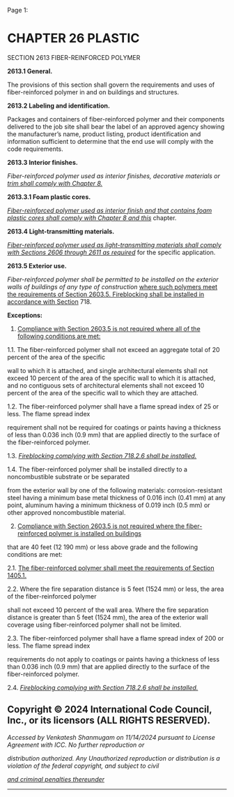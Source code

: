 Page 1:

# CHAPTER 26 PLASTIC

 SECTION 2613
 FIBER-REINFORCED POLYMER


**2613.1 General.**


The provisions of this section shall govern the requirements and uses of fiber-reinforced polymer in and on buildings and
structures.

**2613.2 Labeling and identification.**

Packages and containers of fiber-reinforced polymer and their components delivered to the job site shall bear the label of
an approved agency showing the manufacturer’s name, product listing, product identification and information sufficient
to determine that the end use will comply with the code requirements.

**2613.3 Interior finishes.**

_Fiber-reinforced polymer used as interior finishes, decorative materials_ _or_ _[trim shall comply with Chapter 8.](http://codes.iccsafe.org/#VACC2021P1_Ch08)_

**2613.3.1 Foam plastic cores.**

_[Fiber-reinforced polymer used as interior finish and that contains foam plastic cores shall comply with Chapter 8 and this](http://codes.iccsafe.org/#VACC2021P1_Ch08)_
chapter.

**2613.4 Light-transmitting materials.**

_[Fiber-reinforced polymer used as light-transmitting materials shall comply with Sections 2606 through 2611 as required](http://codes.iccsafe.org/#VACC2021P1_Ch26_Sec2606)_
for the specific application.

**2613.5 Exterior use.**

_Fiber-reinforced polymer shall be permitted to be installed on the exterior walls of buildings of any type of construction_
[where such polymers meet the requirements of Section 2603.5. Fireblocking shall be installed in accordance with Section](http://codes.iccsafe.org/#VACC2021P1_Ch26_Sec2603.5)
718.

**Exceptions:**

1. [Compliance with Section 2603.5 is not required where all of the following conditions are met:](http://codes.iccsafe.org/#VACC2021P1_Ch26_Sec2603.5)

1.1. The fiber-reinforced polymer shall not exceed an aggregate total of 20 percent of the area of the specific

wall to which it is attached, and single architectural elements shall not exceed 10 percent of the area of the
specific wall to which it is attached, and no contiguous sets of architectural elements shall not exceed 10
percent of the area of the specific wall to which they are attached.

1.2. The fiber-reinforced polymer shall have a flame spread index of 25 or less. The flame spread index


requirement shall not be required for coatings or paints having a thickness of less than 0.036 inch (0.9 mm)
that are applied directly to the surface of the fiber-reinforced polymer.

1.3. _[Fireblocking complying with Section 718.2.6 shall be installed.](http://codes.iccsafe.org/#VACC2021P1_Ch07_Sec718.2.6)_

1.4. The fiber-reinforced polymer shall be installed directly to a noncombustible substrate or be separated

from the exterior wall by one of the following materials: corrosion-resistant steel having a minimum base
metal thickness of 0.016 inch (0.41 mm) at any point, aluminum having a minimum thickness of 0.019 inch
(0.5 mm) or other approved noncombustible material.

2. [Compliance with Section 2603.5 is not required where the fiber-reinforced polymer is installed on buildings](http://codes.iccsafe.org/#VACC2021P1_Ch26_Sec2603.5)

that are 40 feet (12 190 mm) or less above grade and the following conditions are met:

2.1. [The fiber-reinforced polymer shall meet the requirements of Section 1405.1.](http://codes.iccsafe.org/#VACC2021P1_Ch14_Sec1405.1)

2.2. Where the fire separation distance is 5 feet (1524 mm) or less, the area of the fiber-reinforced polymer

shall not exceed 10 percent of the wall area. Where the fire separation distance is greater than 5 feet (1524
mm), the area of the exterior wall coverage using fiber-reinforced polymer shall not be limited.

2.3. The fiber-reinforced polymer shall have a flame spread index of 200 or less. The flame spread index

requirements do not apply to coatings or paints having a thickness of less than 0.036 inch (0.9 mm) that are
applied directly to the surface of the fiber-reinforced polymer.


2.4. _[Fireblocking complying with Section 718.2.6 shall be installed.](http://codes.iccsafe.org/#VACC2021P1_Ch07_Sec718.2.6)_


## Copyright © 2024 International Code Council, Inc., or its licensors (ALL RIGHTS RESERVED).

_Accessed by Venkatesh Shanmugam on 11/14/2024 pursuant to License Agreement with ICC. No further reproduction or_

_distribution authorized. Any Unauthorized reproduction or distribution is a violation of the federal copyright, and subject to civil_

_[and criminal penalties thereunder](http://codes.iccsafe.org/content/VACC2021P1/chapter-26-plastic#VACC2021P1_Ch26_Sec2613)_


-----



